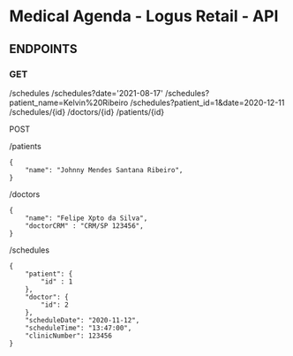 # Medical Agenda - Logus Retail - API #

## ENDPOINTS ##

### GET ###
/schedules 
/schedules?date='2021-08-17'
/schedules?patient_name=Kelvin%20Ribeiro
/schedules?patient_id=1&date=2020-12-11
/schedules/{id}
/doctors/{id}
/patients/{id}

POST

/patients
```
{
    "name": "Johnny Mendes Santana Ribeiro",
}
```
/doctors
```
{
    "name": "Felipe Xpto da Silva",
    "doctorCRM" : "CRM/SP 123456",
}
```

/schedules
```
{
    "patient": {
        "id" : 1
    },
    "doctor": {
        "id": 2
    },
    "scheduleDate": "2020-11-12",
    "scheduleTime": "13:47:00",
    "clinicNumber": 123456
}
```